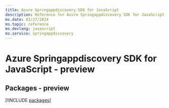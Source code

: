 ```yaml
---
title: Azure Springappdiscovery SDK for JavaScript
description: Reference for Azure Springappdiscovery SDK for JavaScript
ms.date: 03/27/2024
ms.topic: reference
ms.devlang: javascript
ms.service: springappdiscovery
---
```

# Azure Springappdiscovery SDK for JavaScript - preview
## Packages - preview
[!INCLUDE [packages](springappdiscovery-index.md)]
